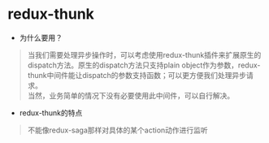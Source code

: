 # redux-thunk
- 为什么要用？
> 当我们需要处理异步操作时，可以考虑使用redux-thunk插件来扩展原生的dispatch方法。原生的dispatch方法只支持plain object作为参数，redux-thunk中间件能让dispatch的参数支持函数；可以更方便我们处理异步请求。  
当然，业务简单的情况下没有必要使用此中间件，可以自行解决。 

- redux-thunk的特点
> 不能像redux-saga那样对具体的某个action动作进行监听